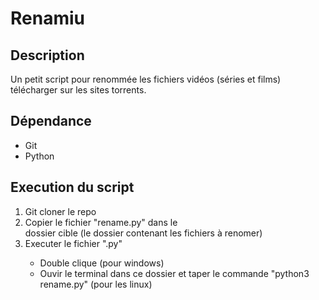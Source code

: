 # Renamiu
## Description
Un petit script pour renommée les fichiers vidéos (séries et films) télécharger sur les sites torrents.

## Dépendance
<ul>
    <li>Git</li>
    <li> Python</li>
</ul>

## Execution du script

<ol type="1">
    <li> Git cloner le repo</li> 
    <li> Copier le fichier "rename.py" dans le </li> dossier cible (le dossier contenant les fichiers à renomer) <br>
    <li> Executer le fichier ".py" </li>
        <ul>
            <li> Double clique (pour windows) </li>
            <li> Ouvir le terminal dans ce dossier et taper le commande "python3 rename.py" (pour les linux) </li>
        </ul>
</ol> 
